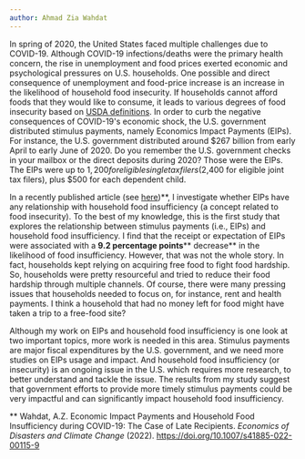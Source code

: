 ```yaml
---
author: Ahmad Zia Wahdat
---
```

In spring of 2020, the United States faced multiple challenges due to COVID-19. Although COVID-19 infections/deaths were the primary health concern, the rise in unemployment and food prices exerted economic and psychological pressures on U.S. households. One possible and direct consequence of unemployment and food-price increase is an increase in the likelihood of household food insecurity. If households cannot afford foods that they would like to consume, it leads to various degrees of food insecurity based on [USDA definitions](https://www.ers.usda.gov/topics/food-nutrition-assistance/food-security-in-the-u-s/measurement/). In order to curb the negative consequences of COVID-19&#39;s economic shock, the U.S. government distributed stimulus payments, namely Economics Impact Payments (EIPs). For instance, the U.S. government distributed around $267 billion from early April to early June of 2020. Do you remember the U.S. government checks in your mailbox or the direct deposits during 2020? Those were the EIPs. The EIPs were up to $1,200 for eligible single tax filers ($2,400 for eligible joint tax filers), plus $500 for each dependent child.

In a recently published article (see [here](https://doi.org/10.1007/s41885-022-00115-9))\*\*, I investigate whether EIPs have any relationship with household food insufficiency (a concept related to food insecurity). To the best of my knowledge, this is the first study that explores the relationship between stimulus payments (i.e., EIPs) and household food insufficiency. I find that the receipt or expectation of EIPs were associated with a **9.2 percentage points**** decrease** in the likelihood of food insufficiency. However, that was not the whole story. In fact, households kept relying on acquiring free food to fight food hardship. So, households were pretty resourceful and tried to reduce their food hardship through multiple channels. Of course, there were many pressing issues that households needed to focus on, for instance, rent and health payments. I think a household that had no money left for food might have taken a trip to a free-food site?

Although my work on EIPs and household food insufficiency is one look at two important topics, more work is needed in this area. Stimulus payments are major fiscal expenditures by the U.S. government, and we need more studies on EIPs usage and impact. And household food insufficiency (or insecurity) is an ongoing issue in the U.S. which requires more research, to better understand and tackle the issue. The results from my study suggest that government efforts to provide more timely stimulus payments could be very impactful and can significantly impact household food insufficiency.

\*\* Wahdat, A.Z. Economic Impact Payments and Household Food Insufficiency during COVID-19: The Case of Late Recipients. _Economics of Disasters and Climate Change_ (2022). https://doi.org/10.1007/s41885-022-00115-9
